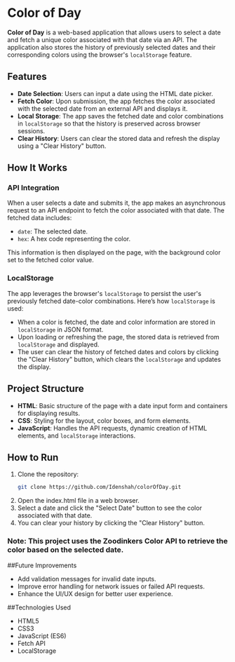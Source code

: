 # Color of Day

**Color of Day** is a web-based application that allows users to select a date and fetch a unique color associated with that date via an API. The application also stores the history of previously selected dates and their corresponding colors using the browser's `localStorage` feature.

## Features

- **Date Selection**: Users can input a date using the HTML date picker.
- **Fetch Color**: Upon submission, the app fetches the color associated with the selected date from an external API and displays it.
- **Local Storage**: The app saves the fetched date and color combinations in `localStorage` so that the history is preserved across browser sessions.
- **Clear History**: Users can clear the stored data and refresh the display using a "Clear History" button.

## How It Works

### API Integration
When a user selects a date and submits it, the app makes an asynchronous request to an API endpoint to fetch the color associated with that date. The fetched data includes:
- `date`: The selected date.
- `hex`: A hex code representing the color.

This information is then displayed on the page, with the background color set to the fetched color value.

### LocalStorage
The app leverages the browser's `localStorage` to persist the user's previously fetched date-color combinations. Here’s how `localStorage` is used:
- When a color is fetched, the date and color information are stored in `localStorage` in JSON format.
- Upon loading or refreshing the page, the stored data is retrieved from `localStorage` and displayed.
- The user can clear the history of fetched dates and colors by clicking the "Clear History" button, which clears the `localStorage` and updates the display.

## Project Structure

- **HTML**: Basic structure of the page with a date input form and containers for displaying results.
- **CSS**: Styling for the layout, color boxes, and form elements.
- **JavaScript**: Handles the API requests, dynamic creation of HTML elements, and `localStorage` interactions.

## How to Run

1. Clone the repository:
   ```bash
   git clone https://github.com/Idenshah/colorOfDay.git
2. Open the index.html file in a web browser.
3. Select a date and click the "Select Date" button to see the color associated with that date.
4. You can clear your history by clicking the "Clear History" button.

### Note: This project uses the Zoodinkers Color API to retrieve the color based on the selected date.

##Future Improvements
- Add validation messages for invalid date inputs.
- Improve error handling for network issues or failed API requests.
- Enhance the UI/UX design for better user experience.
  
##Technologies Used
- HTML5
- CSS3
- JavaScript (ES6)
- Fetch API
- LocalStorage

